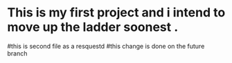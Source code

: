 # This is my first project and i intend to move up the ladder soonest .
#this is second file as a resquestd
#this change is done on the future branch